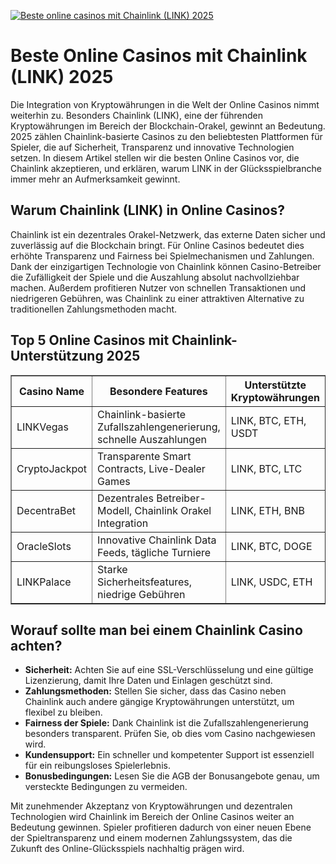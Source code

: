 [![Beste online casinos mit Chainlink (LINK) 2025](https://123-caf.pages.dev/gitsignup.png)](https://vrmoo.ru/Bt82HjjY)

<h1>Beste Online Casinos mit Chainlink (LINK) 2025</h1>  <p>Die Integration von Kryptowährungen in die Welt der Online Casinos nimmt weiterhin zu. Besonders Chainlink (LINK), eine der führenden Kryptowährungen im Bereich der Blockchain-Orakel, gewinnt an Bedeutung. 2025 zählen Chainlink-basierte Casinos zu den beliebtesten Plattformen für Spieler, die auf Sicherheit, Transparenz und innovative Technologien setzen. In diesem Artikel stellen wir die besten Online Casinos vor, die Chainlink akzeptieren, und erklären, warum LINK in der Glücksspielbranche immer mehr an Aufmerksamkeit gewinnt.</p>  <h2>Warum Chainlink (LINK) in Online Casinos?</h2>  <p>Chainlink ist ein dezentrales Orakel-Netzwerk, das externe Daten sicher und zuverlässig auf die Blockchain bringt. Für Online Casinos bedeutet dies erhöhte Transparenz und Fairness bei Spielmechanismen und Zahlungen. Dank der einzigartigen Technologie von Chainlink können Casino-Betreiber die Zufälligkeit der Spiele und die Auszahlung absolut nachvollziehbar machen. Außerdem profitieren Nutzer von schnellen Transaktionen und niedrigeren Gebühren, was Chainlink zu einer attraktiven Alternative zu traditionellen Zahlungsmethoden macht.</p>  <h2>Top 5 Online Casinos mit Chainlink-Unterstützung 2025</h2>  <table border="1" cellpadding="8" cellspacing="0">   <thead>     <tr>       <th>Casino Name</th>       <th>Besondere Features</th>       <th>Unterstützte Kryptowährungen</th>       <th>Bonusaktionen</th>     </tr>   </thead>   <tbody>     <tr>       <td>LINKVegas</td>       <td>Chainlink-basierte Zufallszahlengenerierung, schnelle Auszahlungen</td>       <td>LINK, BTC, ETH, USDT</td>       <td>150% Willkommensbonus + 100 Freispiele</td>     </tr>     <tr>       <td>CryptoJackpot</td>       <td>Transparente Smart Contracts, Live-Dealer Games</td>       <td>LINK, BTC, LTC</td>       <td>300 € Cashback jede Woche</td>     </tr>     <tr>       <td>DecentraBet</td>       <td>Dezentrales Betreiber-Modell, Chainlink Orakel Integration</td>       <td>LINK, ETH, BNB</td>       <td>50% Einzahlungsbonus bis 500 €</td>     </tr>     <tr>       <td>OracleSlots</td>       <td>Innovative Chainlink Data Feeds, tägliche Turniere</td>       <td>LINK, BTC, DOGE</td>       <td>10% Reload Bonus jeden Freitag</td>     </tr>     <tr>       <td>LINKPalace</td>       <td>Starke Sicherheitsfeatures, niedrige Gebühren</td>       <td>LINK, USDC, ETH</td>       <td>Exklusive VIP-Programme</td>     </tr>   </tbody> </table>  <h2>Worauf sollte man bei einem Chainlink Casino achten?</h2>  <ul>   <li><strong>Sicherheit:</strong> Achten Sie auf eine SSL-Verschlüsselung und eine gültige Lizenzierung, damit Ihre Daten und Einlagen geschützt sind.</li>   <li><strong>Zahlungsmethoden:</strong> Stellen Sie sicher, dass das Casino neben Chainlink auch andere gängige Kryptowährungen unterstützt, um flexibel zu bleiben.</li>   <li><strong>Fairness der Spiele:</strong> Dank Chainlink ist die Zufallszahlengenerierung besonders transparent. Prüfen Sie, ob dies vom Casino nachgewiesen wird.</li>   <li><strong>Kundensupport:</strong> Ein schneller und kompetenter Support ist essenziell für ein reibungsloses Spielerlebnis.</li>   <li><strong>Bonusbedingungen:</strong> Lesen Sie die AGB der Bonusangebote genau, um versteckte Bedingungen zu vermeiden.</li> </ul>  <p>Mit zunehmender Akzeptanz von Kryptowährungen und dezentralen Technologien wird Chainlink im Bereich der Online Casinos weiter an Bedeutung gewinnen. Spieler profitieren dadurch von einer neuen Ebene der Spieltransparenz und einem modernen Zahlungssystem, das die Zukunft des Online-Glücksspiels nachhaltig prägen wird.</p>